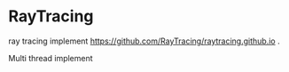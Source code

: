 # RayTracing
ray tracing implement https://github.com/RayTracing/raytracing.github.io .

Multi thread implement
